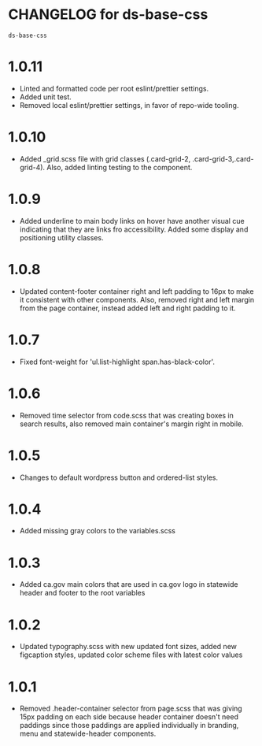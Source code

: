 # CHANGELOG for ds-base-css
`ds-base-css`

# 1.0.11
* Linted and formatted code per root eslint/prettier settings.
* Added unit test.
* Removed local eslint/prettier settings, in favor of repo-wide tooling.

# 1.0.10
* Added _grid.scss file with grid classes (.card-grid-2, .card-grid-3,.card-grid-4). Also, added linting testing to the component.

# 1.0.9
* Added underline to main body links on hover have another visual cue indicating that they are links fro accessibility. Added some display and positioning utility classes.

# 1.0.8
* Updated content-footer container right and left padding to 16px to make it consistent with other components. Also, removed right and left margin from the page container, instead added left and right padding to it.

# 1.0.7
* Fixed font-weight for 'ul.list-highlight span.has-black-color'.

# 1.0.6
* Removed time selector from code.scss that was creating boxes in search results, also removed main container's margin right in mobile.

# 1.0.5
* Changes to default wordpress button and ordered-list styles.

# 1.0.4
* Added missing gray colors to the variables.scss

# 1.0.3
* Added ca.gov main colors that are used in ca.gov logo in statewide header and footer to the root variables

# 1.0.2
* Updated typography.scss with new updated font sizes, added new figcaption styles, updated color scheme files with latest color values

# 1.0.1
* Removed .header-container selector from page.scss that was giving 15px padding on each side because header container doesn't need paddings since those paddings are applied individually in branding, menu and statewide-header components.

